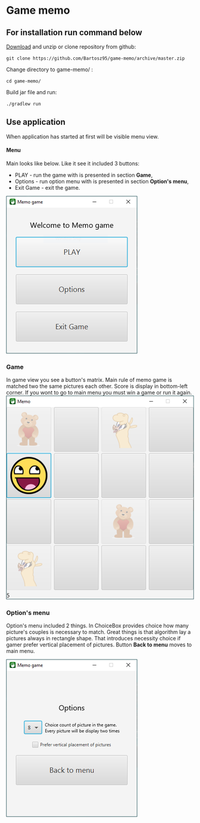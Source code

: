 # Game memo
## For installation run command below
 [Download](https://github.com/Bartosz95/game-memo/archive/master.zip) and unzip or clone repository from github:
```shell script
git clone https://github.com/Bartosz95/game-memo/archive/master.zip
```
Change directory to game-memo/ :
```shell script
cd game-memo/
```
Build jar file and run:
```shell script
./gradlew run
```
## Use application
When application has started at first will be visible menu view.
#### Menu
Main looks like below. Like it see it included 3 buttons: 
 * PLAY - run the game with is presented in section **Game**,
 * Options - run option menu with is presented in section **Option's menu**,
 * Exit Game - exit the game.
 
![](description-images/menu.PNG)

### Game
In game view you see a button's matrix. Main rule of memo game is matched two the same pictures each other. Score is display in bottom-left corner. If you wont to go to main menu you must win a game or run it again.
![](description-images/game.PNG)

### Option's menu
Option's menu included 2 things. In ChoiceBox provides choice how many picture's couples  is necessary to match. Great things is that algorithm lay a pictures always in rectangle shape. That introduces necessity choice if gamer prefer vertical placement of pictures. Button **Back to menu** moves to main menu.

![](description-images/options.PNG)